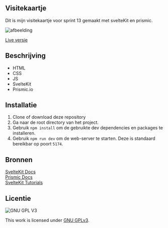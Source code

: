 ## Visitekaartje

Dit is mijn visitekaartje voor sprint 13 gemaakt met svelteKit en prismic.

![afbeelding](https://user-images.githubusercontent.com/26089533/189646377-3d21047a-800b-45ea-8ec2-5b4c96051ee1.png)

[Live versie](https://your-tribe-for-life-profile-card-kappa.vercel.app/)

## Beschrijving

* HTML
* CSS
* JS
* SvelteKit
* Prismic.io

## Installatie

1. Clone of download deze repository
2. Ga naar de root directory van het project.
3. Gebruik `npm install` om de gebruikte dev dependencies en packages te installeren.
4. Gebruik `npm run dev` om de web-server te starten. Deze is standaard bereikbar op poort `5174`.

## Bronnen

[SvelteKit Docs](https://kit.svelte.dev/docs/introduction)
<br>
[Prismic Docs](https://prismic.io/docs/technologies/svelte)
<br>
[SvelteKit Tutorials](https://www.youtube.com/watch?v=9OlLxkaeVvw&list=PL4cUxeGkcC9hpM9ARM59Ve3jqcb54dqiP)




## Licentie

![GNU GPL V3](https://www.gnu.org/graphics/gplv3-127x51.png)

This work is licensed under [GNU GPLv3](./LICENSE).

